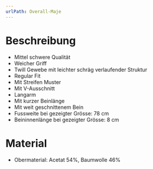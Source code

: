 ```yaml
---
urlPath: Overall-Maje
---
```


# Beschreibung
- Mittel schwere Qualität
- Weicher Griff
- Twill Gewebe mit leichter schräg verlaufender Struktur
- Regular Fit
- Mit Streifen Muster
- Mit V-Ausschnitt
- Langarm
- Mit kurzer Beinlänge
- Mit weit geschnittenem Bein
- Fussweite bei gezeigter Grösse: 78 cm
- Beininnenlänge bei gezeigter Grösse: 8 cm

# Material
- Obermaterial: Acetat 54%, Baumwolle 46%
